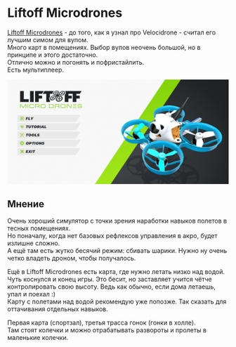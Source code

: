 # Liftoff Microdrones

[Liftoff Microdrones](https://store.steampowered.com/app/1432320/Liftoff_Micro_Drones/) - до того, как я узнал про Velocidrone - считал его лучшим симом для вупом.  
Много карт в помещениях. 
Выбор вупов неочень большой, но в принципе и этого достаточно.  
Отлично можно и погонять и пофристайлить.  
Есть мультиплеер.

![](Liftoff_Microdrone_1.png)

## Мнение
Очень хороший симулятор с точки зрения наработки навыков полетов в тесных помещениях.  
Но поначалу, когда нет базовых рефлексов управления в акро, будет излишне сложно.  
А ещё там есть жутко бесячий режим: сбивать шарики. Нужно ну очень четко владеть дроном, чтобы получалось.

Ещё в Liftoff Microdrones есть карта, где нужно летать низко над водой.  
Чуть коснулся и конец игры. Это бесит, но заставляет учится чётче контролировать свою высоту. Ведь как обычно, если дома летаешь, упал и поехал :)  
Карту с полетами над водой рекомендую уже попозже. Так сказать для оттачивания отдельных навыков.  

Первая карта (спортзал), третья трасса гонок (гонки в холле).  
Там стоят колечки и можно отрабатывать развороты и пролеты в маленькие колечки.

